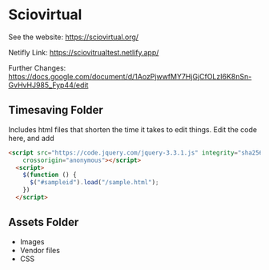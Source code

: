 Sciovirtual
==================================================
See the website: https://sciovirtual.org/

Netifly Link: https://sciovitrualtest.netlify.app/

Further Changes: https://docs.google.com/document/d/1AozPjwwfMY7HjGjCfOLzI6K8nSn-GvHvHJ985_Fyp44/edit

Timesaving Folder
--------------------------------------
Includes html files that shorten the time it takes to edit things.
Edit the code here, and add <div id="sampleid"></div>
```html
<script src="https://code.jquery.com/jquery-3.3.1.js" integrity="sha256-2Kok7MbOyxpgUVvAk/HJ2jigOSYS2auK4Pfzbm7uH60="
    crossorigin="anonymous"></script>
  <script>
    $(function () {
      $("#sampleid").load("/sample.html");
    })
  </script>
```


Assets Folder
--------------------------------------
- Images
- Vendor files
- CSS



